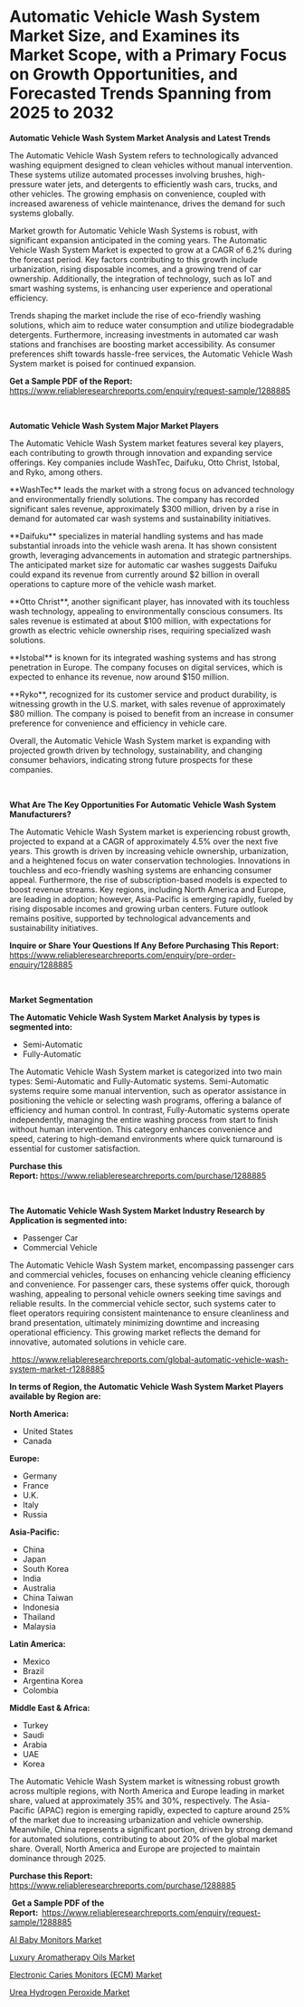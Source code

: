 <p><h1>Automatic Vehicle Wash System Market Size, and Examines its Market Scope, with a Primary Focus on Growth Opportunities, and Forecasted Trends Spanning from 2025 to 2032</h1></p><p><strong>Automatic Vehicle Wash System Market Analysis and Latest Trends</strong></p>
<p><p>The Automatic Vehicle Wash System refers to technologically advanced washing equipment designed to clean vehicles without manual intervention. These systems utilize automated processes involving brushes, high-pressure water jets, and detergents to efficiently wash cars, trucks, and other vehicles. The growing emphasis on convenience, coupled with increased awareness of vehicle maintenance, drives the demand for such systems globally.</p><p>Market growth for Automatic Vehicle Wash Systems is robust, with significant expansion anticipated in the coming years. The Automatic Vehicle Wash System Market is expected to grow at a CAGR of 6.2% during the forecast period. Key factors contributing to this growth include urbanization, rising disposable incomes, and a growing trend of car ownership. Additionally, the integration of technology, such as IoT and smart washing systems, is enhancing user experience and operational efficiency. </p><p>Trends shaping the market include the rise of eco-friendly washing solutions, which aim to reduce water consumption and utilize biodegradable detergents. Furthermore, increasing investments in automated car wash stations and franchises are boosting market accessibility. As consumer preferences shift towards hassle-free services, the Automatic Vehicle Wash System market is poised for continued expansion.</p></p>
<p><strong>Get a Sample PDF of the Report:&nbsp;</strong> <a href="https://www.reliableresearchreports.com/enquiry/request-sample/1288885?utm_campaign=11&utm_medium=2&utm_source=Github&utm_content=ia&utm_term=16012025&utm_id=automatic-vehicle-wash-system">https://www.reliableresearchreports.com/enquiry/request-sample/1288885</a></p>
<p>&nbsp;</p>
<p><strong>Automatic Vehicle Wash System Major Market Players</strong></p>
<p><p>The Automatic Vehicle Wash System market features several key players, each contributing to growth through innovation and expanding service offerings. Key companies include WashTec, Daifuku, Otto Christ, Istobal, and Ryko, among others. </p><p>**WashTec** leads the market with a strong focus on advanced technology and environmentally friendly solutions. The company has recorded significant sales revenue, approximately $300 million, driven by a rise in demand for automated car wash systems and sustainability initiatives.</p><p>**Daifuku** specializes in material handling systems and has made substantial inroads into the vehicle wash arena. It has shown consistent growth, leveraging advancements in automation and strategic partnerships. The anticipated market size for automatic car washes suggests Daifuku could expand its revenue from currently around $2 billion in overall operations to capture more of the vehicle wash market.</p><p>**Otto Christ**, another significant player, has innovated with its touchless wash technology, appealing to environmentally conscious consumers. Its sales revenue is estimated at about $100 million, with expectations for growth as electric vehicle ownership rises, requiring specialized wash solutions.</p><p>**Istobal** is known for its integrated washing systems and has strong penetration in Europe. The company focuses on digital services, which is expected to enhance its revenue, now around $150 million.</p><p>**Ryko**, recognized for its customer service and product durability, is witnessing growth in the U.S. market, with sales revenue of approximately $80 million. The company is poised to benefit from an increase in consumer preference for convenience and efficiency in vehicle care.</p><p>Overall, the Automatic Vehicle Wash System market is expanding with projected growth driven by technology, sustainability, and changing consumer behaviors, indicating strong future prospects for these companies.</p></p>
<p>&nbsp;</p>
<p><strong>What Are The Key Opportunities For Automatic Vehicle Wash System Manufacturers?</strong></p>
<p><p>The Automatic Vehicle Wash System market is experiencing robust growth, projected to expand at a CAGR of approximately 4.5% over the next five years. This growth is driven by increasing vehicle ownership, urbanization, and a heightened focus on water conservation technologies. Innovations in touchless and eco-friendly washing systems are enhancing consumer appeal. Furthermore, the rise of subscription-based models is expected to boost revenue streams. Key regions, including North America and Europe, are leading in adoption; however, Asia-Pacific is emerging rapidly, fueled by rising disposable incomes and growing urban centers. Future outlook remains positive, supported by technological advancements and sustainability initiatives.</p></p>
<p><strong>Inquire or Share Your Questions If Any Before Purchasing This Report:</strong> <a href="https://www.reliableresearchreports.com/enquiry/pre-order-enquiry/1288885?utm_campaign=11&utm_medium=2&utm_source=Github&utm_content=ia&utm_term=16012025&utm_id=automatic-vehicle-wash-system">https://www.reliableresearchreports.com/enquiry/pre-order-enquiry/1288885</a></p>
<p>&nbsp;</p>
<p><strong>Market Segmentation</strong></p>
<p><strong>The Automatic Vehicle Wash System Market Analysis by types is segmented into:</strong></p>
<p><ul><li>Semi-Automatic</li><li>Fully-Automatic</li></ul></p>
<p><p>The Automatic Vehicle Wash System market is categorized into two main types: Semi-Automatic and Fully-Automatic systems. Semi-Automatic systems require some manual intervention, such as operator assistance in positioning the vehicle or selecting wash programs, offering a balance of efficiency and human control. In contrast, Fully-Automatic systems operate independently, managing the entire washing process from start to finish without human intervention. This category enhances convenience and speed, catering to high-demand environments where quick turnaround is essential for customer satisfaction.</p></p>
<p><strong>Purchase this Report:&nbsp;</strong><a href="https://www.reliableresearchreports.com/purchase/1288885?utm_campaign=11&utm_medium=2&utm_source=Github&utm_content=ia&utm_term=16012025&utm_id=automatic-vehicle-wash-system">https://www.reliableresearchreports.com/purchase/1288885</a></p>
<p>&nbsp;</p>
<p><strong>The Automatic Vehicle Wash System Market Industry Research by Application is segmented into:</strong></p>
<p><ul><li>Passenger Car</li><li>Commercial Vehicle</li></ul></p>
<p><p>The Automatic Vehicle Wash System market, encompassing passenger cars and commercial vehicles, focuses on enhancing vehicle cleaning efficiency and convenience. For passenger cars, these systems offer quick, thorough washing, appealing to personal vehicle owners seeking time savings and reliable results. In the commercial vehicle sector, such systems cater to fleet operators requiring consistent maintenance to ensure cleanliness and brand presentation, ultimately minimizing downtime and increasing operational efficiency. This growing market reflects the demand for innovative, automated solutions in vehicle care.</p></p>
<p><a href="https://www.reliableresearchreports.com/global-automatic-vehicle-wash-system-market-r1288885?utm_campaign=11&utm_medium=2&utm_source=Github&utm_content=ia&utm_term=16012025&utm_id=automatic-vehicle-wash-system">&nbsp;https://www.reliableresearchreports.com/global-automatic-vehicle-wash-system-market-r1288885</a></p>
<p><strong>In terms of Region, the Automatic Vehicle Wash System Market Players available by Region are:</strong></p>
<p>
    <p> <strong> North America: </strong>
        <ul>
            <li>United States</li>
            <li>Canada</li>
        </ul>
        </p> 
    <p> <strong> Europe: </strong>
        <ul>
            <li>Germany</li>
            <li>France</li>
            <li>U.K.</li>
            <li>Italy</li>
            <li>Russia</li>
        </ul>
        </p> 
    <p> <strong> Asia-Pacific: </strong>
        <ul>
            <li>China</li>
            <li>Japan</li>
            <li>South Korea</li>
            <li>India</li>
            <li>Australia</li>
            <li>China Taiwan</li>
            <li>Indonesia</li>
            <li>Thailand</li>
            <li>Malaysia</li>
        </ul>
        </p> 
    <p> <strong> Latin America: </strong>
        <ul>
            <li>Mexico</li>
            <li>Brazil</li>
            <li>Argentina Korea</li>
            <li>Colombia</li>
        </ul>
        </p> 
    <p> <strong> Middle East & Africa: </strong>
        <ul>
            <li>Turkey</li>
            <li>Saudi</li>
            <li>Arabia</li>
            <li>UAE</li>
            <li>Korea</li>
        </ul>
    </p>
    </p>
<p><p>The Automatic Vehicle Wash System market is witnessing robust growth across multiple regions, with North America and Europe leading in market share, valued at approximately 35% and 30%, respectively. The Asia-Pacific (APAC) region is emerging rapidly, expected to capture around 25% of the market due to increasing urbanization and vehicle ownership. Meanwhile, China represents a significant portion, driven by strong demand for automated solutions, contributing to about 20% of the global market share. Overall, North America and Europe are projected to maintain dominance through 2025.</p></p>
<p><strong>Purchase this Report: </strong><a href="https://www.reliableresearchreports.com/purchase/1288885?utm_campaign=11&utm_medium=2&utm_source=Github&utm_content=ia&utm_term=16012025&utm_id=automatic-vehicle-wash-system">https://www.reliableresearchreports.com/purchase/1288885</a></p>
<p>&nbsp;<strong>Get a Sample PDF of the Report:&nbsp;&nbsp;</strong><a href="https://www.reliableresearchreports.com/enquiry/request-sample/1288885?utm_campaign=11&utm_medium=2&utm_source=Github&utm_content=ia&utm_term=16012025&utm_id=automatic-vehicle-wash-system">https://www.reliableresearchreports.com/enquiry/request-sample/1288885</a></p>
<p><strong></strong></p>
<p><p><a href="https://github.com/triattwood9919/Market-Research-Report-List-1/blob/main/ai-baby-monitors-market.md?utm_campaign=11&utm_medium=2&utm_source=Github&utm_content=ia&utm_term=16012025&utm_id=automatic-vehicle-wash-system">AI Baby Monitors Market</a></p><p><a href="https://github.com/ChiragRp1/Market-Research-Report-List-7/blob/main/luxury-aromatherapy-oils-market.md?utm_campaign=11&utm_medium=2&utm_source=Github&utm_content=ia&utm_term=16012025&utm_id=automatic-vehicle-wash-system">Luxury Aromatherapy Oils Market</a></p><p><a href="https://github.com/stillsfloria19981/Market-Research-Report-List-1/blob/main/electronic-caries-monitors-ecm-market.md?utm_campaign=11&utm_medium=2&utm_source=Github&utm_content=ia&utm_term=16012025&utm_id=automatic-vehicle-wash-system">Electronic Caries Monitors (ECM) Market</a></p><p><a href="https://github.com/gukenneth26571/Market-Research-Report-List-1/blob/main/urea-hydrogen-peroxide-market.md?utm_campaign=11&utm_medium=2&utm_source=Github&utm_content=ia&utm_term=16012025&utm_id=automatic-vehicle-wash-system">Urea Hydrogen Peroxide Market</a></p></p>